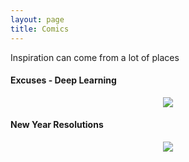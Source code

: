 ```yaml
---
layout: page
title: Comics
---
```


Inspiration can come from a lot of places 

#### Excuses - Deep Learning
<div align="center"><img src="https://pbs.twimg.com/media/C_C6Nw5WsAAfpb-.jpg" /></div>

#### New Year Resolutions
<div align="center"><img src="https://pbs.twimg.com/media/CYCGPzRUoAAyFdu.jpg" /></div>
 
